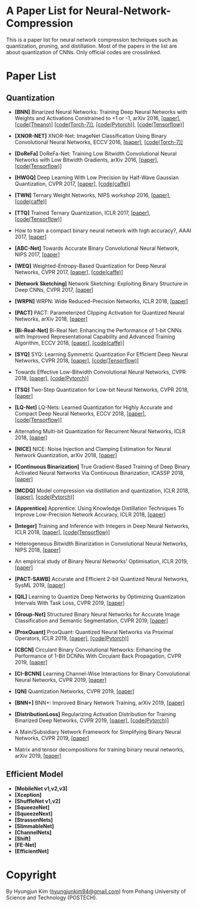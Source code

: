 # A Paper List for Neural-Network-Compression
This is a paper list for neural network compression techniques such as quantization, pruning, and distillation. Most of the papers in the list are about quantization of CNNs. Only official codes are crosslinked.

# Paper List


## Quantization
- **[BNN]** Binarized Neural Networks: Training Deep Neural Networks with Weights and Activations Constrained to +1 or -1, arXiv 2016, [[paper]](https://arxiv.org/abs/1602.02830), [[code(Theano)]](https://github.com/MatthieuCourbariaux/BinaryNet) [[code(Torch-7)]](https://github.com/itayhubara/BinaryNet), [[code(Pytorch)]](https://github.com/itayhubara/BinaryNet.pytorch), [[code(Tensorflow)]](https://github.com/itayhubara/BinaryNet.tf)

- **[XNOR-NET]** XNOR-Net: ImageNet Classification Using Binary Convolutional Neural Networks, ECCV 2016, [[paper]](https://link.springer.com/chapter/10.1007/978-3-319-46493-0_32), [[code(Torch-7)]](https://github.com/allenai/XNOR-Net)
- **[DoReFa]** DoReFa-Net: Training Low Bitwidth Convolutional Neural Networks with Low Bitwidth Gradients, arXiv 2016, [[paper]](https://arxiv.org/abs/1606.06160), [[code(Tensorflow)]](https://github.com/tensorpack/tensorpack/tree/master/examples/DoReFa-Net)
- **[HWGQ]** Deep Learning With Low Precision by Half-Wave Gaussian Quantization, CVPR 2017, [[paper]](http://openaccess.thecvf.com/content_cvpr_2017/html/Cai_Deep_Learning_With_CVPR_2017_paper.html), [[code(caffe)]](https://github.com/zhaoweicai/hwgq)
- **[TWN]** Ternary Weight Networks, NIPS workshop 2016, [[paper]](https://arxiv.org/abs/1605.04711), [[code(caffe)]](https://github.com/fengfu-chris/caffe-twns)
- **[TTQ]** Trained Ternary Quantization, ICLR 2017, [[paper]](https://openreview.net/forum?id=S1_pAu9xl&noteId=S1_pAu9xl), [[code(Tensorflow)]](https://github.com/czhu95/ternarynet)
- How to train a compact binary neural network with high accuracy?, AAAI 2017, [[paper]](https://www.aaai.org/ocs/index.php/AAAI/AAAI17/paper/viewPaper/14619)
- **[ABC-Net]** Towards Accurate Binary Convolutional Neural Network, NIPS 2017, [[paper]](http://papers.nips.cc/paper/6638-towards-accurate-binary-convolutional-neural-network)
- **[WEQ]** Weighted-Entropy-Based Quantization for Deep Neural Networks, CVPR 2017, [[paper]](http://openaccess.thecvf.com/content_cvpr_2017/html/Park_Weighted-Entropy-Based_Quantization_for_CVPR_2017_paper.html), [[code(caffe)]](https://github.com/EunhyeokPark/script_for_WQ)
- **[Network Sketching]** Network Sketching: Exploiting Binary Structure in Deep CNNs, CVPR 2017, [[paper]](http://openaccess.thecvf.com/content_cvpr_2017/html/Guo_Network_Sketching_Exploiting_CVPR_2017_paper.html)
- **[WRPN]** WRPN: Wide Reduced-Precision Networks, ICLR 2018, [[paper]](https://openreview.net/forum?id=B1ZvaaeAZ&noteId=B1ZvaaeAZ)
- **[PACT]** PACT: Parameterized Clipping Activation for Quantized Neural Networks, arXiv 2018, [[paper]](https://arxiv.org/abs/1805.06085)
- **[Bi-Real-Net]** Bi-Real Net: Enhancing the Performance of 1-bit CNNs with Improved Representational Capability and Advanced Training Algorithm, ECCV 2018, [[paper]](http://openaccess.thecvf.com/content_ECCV_2018/html/zechun_liu_Bi-Real_Net_Enhancing_ECCV_2018_paper.html), [[code(caffe)]](https://github.com/liuzechun/Bi-Real-net)
- **[SYQ]** SYQ: Learning Symmetric Quantization For Efficient Deep Neural Networks, CVPR 2018, [[paper]](http://openaccess.thecvf.com/content_cvpr_2018/html/Faraone_SYQ_Learning_Symmetric_CVPR_2018_paper.html), [[code(Tensorflow)]](https://github.com/julianfaraone/SYQ)
- Towards Effective Low-Bitwidth Convolutional Neural Networks, CVPR 2018, [[paper]](http://openaccess.thecvf.com/content_cvpr_2018/html/Zhuang_Towards_Effective_Low-Bitwidth_CVPR_2018_paper.html), [[code(Pytorch)]](https://github.com/nowgood/QuantizeCNNModel)
- **[TSQ]** Two-Step Quantization for Low-bit Neural Networks, CVPR 2018, [[paper]](http://openaccess.thecvf.com/content_cvpr_2018/html/Wang_Two-Step_Quantization_for_CVPR_2018_paper.html)
- **[LQ-Net]** LQ-Nets: Learned Quantization for Highly Accurate and Compact Deep Neural Networks, ECCV 2018, [[paper]](http://openaccess.thecvf.com/content_ECCV_2018/html/Dongqing_Zhang_Optimized_Quantization_for_ECCV_2018_paper.html), [[code(Tensorflow)]](https://github.com/microsoft/LQ-Nets)
- Alternating Multi-bit Quantization for Recurrent Neural Networks, ICLR 2018, [[paper]](https://openreview.net/forum?id=S19dR9x0b)
- **[NICE]** NICE: Noise Injection and Clamping Estimation for Neural Network Quantization, arXiv 2018, [[paper]](https://arxiv.org/abs/1810.00162)
- **[Continuous Binarization]** True Gradient-Based Training of Deep Binary Activated Neural Networks Via Continuous Binarization, ICASSP 2018, [[paper]](https://ieeexplore.ieee.org/abstract/document/8461456/)
- **[MCDQ]** Model compression via distillation and quantization, ICLR 2018, [[paper]](https://openreview.net/forum?id=S1XolQbRW), [[code(Pytorch)]](https://github.com/antspy/quantized_distillation)
- **[Apprentice]** Apprentice: Using Knowledge Distillation Techniques To Improve Low-Precision Network Accuracy, ICLR 2018, [[paper]](https://openreview.net/forum?id=B1ae1lZRb&noteId=B1ae1lZRb)
- **[Integer]** Training and Inference with Integers in Deep Neural Networks, ICLR 2018, [[paper]](https://openreview.net/forum?id=HJGXzmspb), [[code(Tensorflow)]](https://github.com/boluoweifenda/WAGE)
- Heterogeneous Bitwidth Binarization in Convolutional Neural Networks, NIPS 2018, [[paper]](http://papers.nips.cc/paper/7656-heterogeneous-bitwidth-binarization-in-convolutional-neural-networks)
- An empirical study of Binary Neural Networks' Optimisation, ICLR 2019, [[paper]](https://openreview.net/forum?id=rJfUCoR5KX)
- **[PACT-SAWB]** Accurate and Efficient 2-bit Quantized Neural Networks, SysML 2019, [[paper]](https://www.sysml.cc/doc/2019/168.pdf)
- **[QIL]** Learning to Quantize Deep Networks by Optimizing Quantization Intervals With Task Loss, CVPR 2019, [[paper]](http://openaccess.thecvf.com/content_CVPR_2019/html/Jung_Learning_to_Quantize_Deep_Networks_by_Optimizing_Quantization_Intervals_With_CVPR_2019_paper.html)
- **[Group-Net]** Structured Binary Neural Networks for Accurate Image Classification and Semantic Segmentation, CVPR 2019, [[paper]](http://openaccess.thecvf.com/content_CVPR_2019/html/Zhuang_Structured_Binary_Neural_Networks_for_Accurate_Image_Classification_and_Semantic_CVPR_2019_paper.html)
- **[ProxQuant]** ProxQuant: Quantized Neural Networks via Proximal Operators, ICLR 2019, [[paper]](https://openreview.net/forum?id=HyzMyhCcK7), [[code(Pytorch)]](https://github.com/allenbai01/ProxQuant)
- **[CBCN]** Circulant Binary Convolutional Networks: Enhancing the Performance of 1-Bit DCNNs With Circulant Back Propagation, CVPR 2019, [[paper]](http://openaccess.thecvf.com/content_CVPR_2019/html/Liu_Circulant_Binary_Convolutional_Networks_Enhancing_the_Performance_of_1-Bit_DCNNs_CVPR_2019_paper.html)
- **[CI-BCNN]** Learning Channel-Wise Interactions for Binary Convolutional Neural Networks, CVPR 2019, [[paper]](http://openaccess.thecvf.com/content_CVPR_2019/html/Wang_Learning_Channel-Wise_Interactions_for_Binary_Convolutional_Neural_Networks_CVPR_2019_paper.html)
- **[QN]** Quantization Networks, CVPR 2019, [[paper]](http://openaccess.thecvf.com/content_CVPR_2019/html/Yang_Quantization_Networks_CVPR_2019_paper.html)
- **[BNN+]** BNN+: Improved Binary Network Training, arXiv 2019, [[paper]](https://arxiv.org/abs/1812.11800)
- **[DistributionLoss]** Regularizing Activation Distribution for Training Binarized Deep Networks, CVPR 2019, [[paper]](http://openaccess.thecvf.com/content_CVPR_2019/html/Ding_Regularizing_Activation_Distribution_for_Training_Binarized_Deep_Networks_CVPR_2019_paper.html), [[code(Pytorch)]](https://github.com/ruizhoud/DistributionLoss)
- A Main/Subsidiary Network Framework for Simplifying Binary Neural Networks, CVPR 2019, [[paper]](http://openaccess.thecvf.com/content_CVPR_2019/html/Xu_A_MainSubsidiary_Network_Framework_for_Simplifying_Binary_Neural_Networks_CVPR_2019_paper.html)
- Matrix and tensor decompositions for training binary neural networks, arXiv 2019, [[paper]](https://arxiv.org/abs/1904.07852)


## Efficient Model
- **[MobileNet v1,v2,v3]**
- **[Xception]**
- **[ShuffleNet v1,v2]**
- **[SqueezeNet]**
- **[SqueezeNext]**
- **[StrassenNets]**
- **[SlimmableNet]**
- **[ChannelNets]**
- **[Shift]**
- **[FE-Net]**
- **[EfficientNet]**


# Copyright 
By Hyungjun Kim (hyungjunkim94@gmail.com) from Pohang University of Science and Technology (POSTECH).  
